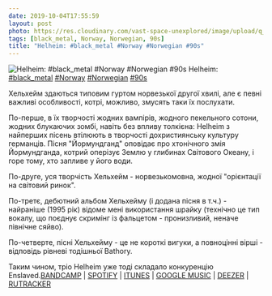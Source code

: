 ```yaml
---
date: 2019-10-04T17:55:59
layout: post
photo: https://res.cloudinary.com/vast-space-unexplored/image/upload/q_auto,dpr_auto,w_auto/photos/photo_752_04-10-2019_17-55-59.jpg
tags: [black_metal, Norway, Norwegian, 90s]
title: "Helheim: #black_metal #Norway #Norwegian #90s"
---
```

![Helheim: #black_metal #Norway #Norwegian #90s](https://res.cloudinary.com/vast-space-unexplored/image/upload/q_auto,dpr_auto,w_auto/photos/photo_752_04-10-2019_17-55-59.jpg)
Helheim: [#black_metal](/tags/#black_metal) [#Norway](/tags/#Norway) [#Norwegian](/tags/#Norwegian) [#90s](/tags/#90s)

Хельхейм здаються типовим гуртом норвезької другої хвилі, але є певні важливі особливості, котрі, можливо, змусять таки їх послухати.

По-перше, в їх творчості жодних вампірів, жодного пекельного сотони, жодних блукаючих зомбі, навіть без впливу толкієна: Helheim з найперших пісень втілюють в творчості дохристиянську культуру германців. Пісня &quot;Йормундганд&quot; оповідає про хтонічного змія Йормундганда, котрий оперізує Землю у глибинах Світового Океану, і горе тому, хто запливе у його води.

По-друге, уся творчість Хельхейм - норвезькомовна, жодної &quot;орієнтації на світовий ринок&quot;.

По-третє, дебютний альбом Хельхейму (і додана пісня в т.ч.) - найраніше (1995 рік) відоме мені використання шрайку (технічно це тип вокалу, що поєднує скримінг із фальцетом - пронизливий, неначе північне сяйво).

По-четверте, пісні Хельхейму - це не короткі вигуки, а повноцінні вірші - відповідь рівневі тодішньої Bathory.

Таким чином, тріо Helheim уже тоді складало конкуренцію Enslaved.[BANDCAMP](https://helheim.bandcamp.com/album/jormundgand) \| [SPOTIFY](https://open.spotify.com/album/7FORhgqt3hTfirVJDcWDv5) \| [ITUNES](https://music.apple.com/us/album/jormundgand/1070443594) \| [GOOGLE MUSIC](https://play.google.com/music/m/Bmp3df3eglbcf2nyyfn5sl6jwee?t=Jormundgand_-_Helheim) \| [DEEZER](https://www.deezer.com/album/78032712?utm_source=deezer&amp;utm_content=album-78032712&amp;utm_term=1601611822_1570200895&amp;utm_medium=web) \| [RUTRACKER](https://rutracker.org/forum/viewtopic.php?t=3117910)